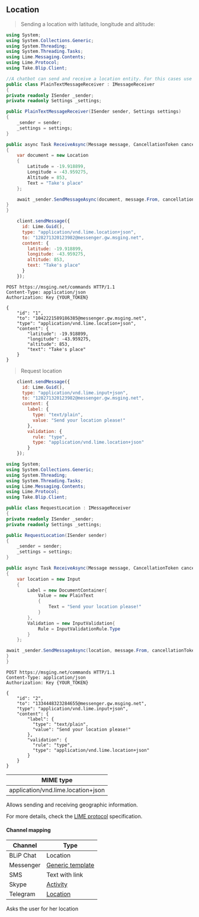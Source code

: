 ## Location

> Sending a location with latitude, longitude and altitude:

```csharp
using System;
using System.Collections.Generic;
using System.Threading;
using System.Threading.Tasks;
using Lime.Messaging.Contents;
using Lime.Protocol;
using Take.Blip.Client;

//A chatbot can send and receive a location entity. For this cases use Location type:
public class PlainTextMessageReceiver : IMessageReceiver
{
private readonly ISender _sender;
private readonly Settings _settings;

public PlainTextMessageReceiver(ISender sender, Settings settings)
{
    _sender = sender;
    _settings = settings;
}

public async Task ReceiveAsync(Message message, CancellationToken cancellationToken)
{
    var document = new Location
    {
        Latitude = -19.918899,
        Longitude = -43.959275,
        Altitude = 853,
        Text = "Take's place"
    };

    await _sender.SendMessageAsync(document, message.From, cancellationToken);
}
}
```

```javascript
    client.sendMessage({
      id: Lime.Guid(),
      type: "application/vnd.lime.location+json",
      to: "128271320123982@messenger.gw.msging.net",
      content: {
        latitude: -19.918899,
        longitude: -43.959275,
        altitude: 853,
        text: "Take's place"
      }
    });
```

```http
POST https://msging.net/commands HTTP/1.1
Content-Type: application/json
Authorization: Key {YOUR_TOKEN}

{
    "id": "1",
    "to": "1042221589186385@messenger.gw.msging.net",
    "type": "application/vnd.lime.location+json",
    "content": {
        "latitude": -19.918899,
        "longitude": -43.959275,
        "altitude": 853,
        "text": "Take's place"
    }
}
```

> Request location

```javascript
    client.sendMessage({
      id: Lime.Guid(),
      type: "application/vnd.lime.input+json",
      to: "128271320123982@messenger.gw.msging.net",
      content: {
        label: {
          type: "text/plain",
          value: "Send your location please!"
        },
        validation: {
          rule: "type",
          type: "application/vnd.lime.location+json"
        }
    });
```

```csharp
using System;
using System.Collections.Generic;
using System.Threading;
using System.Threading.Tasks;
using Lime.Messaging.Contents;
using Lime.Protocol;
using Take.Blip.Client;

public class RequestLocation : IMessageReceiver
{
private readonly ISender _sender;
private readonly Settings _settings;

public RequestLocation(ISender sender)
{
    _sender = sender;
    _settings = settings;
}

public async Task ReceiveAsync(Message message, CancellationToken cancellationToken)
{
    var location = new Input
    {
        Label = new DocumentContainer{
            Value = new PlainText 
            {
                Text = "Send your location please!"
            }
        },
        Validation = new InputValidation{
            Rule = InputValidationRule.Type
        }
    };

await _sender.SendMessageAsync(location, message.From, cancellationToken);
}
}
```

```http
POST https://msging.net/commands HTTP/1.1
Content-Type: application/json
Authorization: Key {YOUR_TOKEN}

{
    "id": "2",
    "to": "1334448323284655@messenger.gw.msging.net",
    "type": "application/vnd.lime.input+json",
    "content": {
        "label": {
          "type": "text/plain",
          "value": "Send your location please!"
        },
        "validation": {
          "rule": "type",
          "type": "application/vnd.lime.location+json"
        }
    }
}
```

| MIME type                            |
|--------------------------------------|
| application/vnd.lime.location+json | 

Allows sending and receiving geographic information.


For more details, check the [LIME protocol](http://limeprotocol.org/content-types.html#location) specification.

#### Channel mapping

| Channel              | Type                    |  
|--------------------|-------------------------|
| BLiP Chat          | Location             |
| Messenger          | [Generic template](https://developers.facebook.com/docs/messenger-platform/send-api-reference/generic-template)|
| SMS                | Text with link          |
| Skype              | [Activity](https://docs.botframework.com/en-us/skype/chat/#sending-messages-1)|
| Telegram           | [Location](https://core.telegram.org/bots/api#location)|



Asks the user for her location

